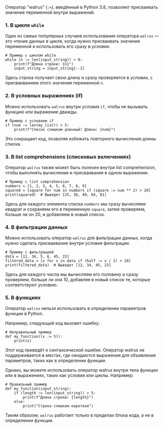 Оператор "walrus" (`:=`), введённый в Python 3.8, позволяет присваивать значение переменной внутри выражений.  

### 1. В цикле `while`
Один из самых популярных случаев использования оператора `walrus` — это чтение данных в цикле, когда нужно присваивать значение переменной и использовать его сразу в условии.

```
# Пример с циклом while
while (n := len(input_string)) > 0:
    print(f"Длина строки: {n}")
    input_string = input_string[:-1]
```

Здесь строка получает свою длину и сразу проверяется в условии, с присваиванием этого значения переменной `n`.

### 2. В условных выражениях (if)
Можно использовать `walrus` внутри условия `if`, чтобы не вызывать функцию или выражение дважды.

```
# Пример с условием if
if (num := len(my_list)) > 5:
    print(f"Список слишком длинный! Длина: {num}")
```

Это сокращает код, позволяя избежать повторного вычисления длины списка.

### 3. В list comprehensions (списковых включениях)
Оператор `walrus` также может быть полезен внутри list comprehension, чтобы выполнять вычисления и присваивания в одном выражении.

```
# Пример с list comprehension
numbers = [1, 2, 3, 4, 5, 6, 7, 8, 9]
squared = [square for num in numbers if (square := num ** 2) > 20]
print(squared)  # Выведет [25, 36, 49, 64, 81]
```

Здесь для каждого элемента списка `numbers` мы сразу вычисляем квадрат и сохраняем его в переменную `square`, затем проверяем, больше ли он 20, и добавляем в новый список.

### 4. В фильтрации данных
Можно использовать оператор `walrus` для фильтрации данных, когда нужно сделать присваивание внутри условия фильтрации.

```
# Пример с фильтрацией
data = [12, 34, 5, 6, 45, 23]
filtered_data = [x for x in data if (half := x / 2) > 10]
print(filtered_data)  # Выведет [12, 34, 45, 23]
```

Здесь для каждого числа мы вычисляем его половину и сразу проверяем, больше ли она 10, добавляя в новый список те, которые соответствуют условию.

### 5. В функциях
Оператор `walrus` нельзя использовать в определении параметров функции в Python.

Например, следующий код вызовет ошибку:
```
# Неправильный пример
def my_function((x := 5)):
    print(x)
```
Этот код приведёт к синтаксической ошибке. Оператор walrus не поддерживается в местах, где ожидаются выражения для объявления параметров, таких как в определении функции.

Однако, вы можете использовать оператор walrus внутри тела функции или в выражениях, таких как условия или циклы. Например:

```
# Правильный пример
def my_function(input_string):
    if (length := len(input_string)) > 5:
        print(f"Длина строки: {length}")
    else:
        print("Строка слишком короткая")
```
Таким образом, `walrus` работает только в пределах блока кода, а не в определении функции.



